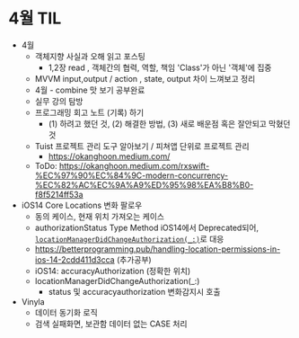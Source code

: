 # 4월 TIL

* 4월
  * 객체지향 사실과 오해 읽고 포스팅
    * 1,2장 read , 객체간의 협력, 역할, 책임 'Class'가 아닌 '객체'에 집중
  * MVVM input,output / action , state, output 차이 느껴보고 정리
  * 4월 - combine 맛 보기 공부완료
  * 실무 강의 탐방
  * 프로그래밍 회고 노트 (기록) 하기
    * (1) 하려고 했던 것, (2) 해결한 방법, (3) 새로 배운점 혹은 잘안되고 막혔던 것
  * Tuist 프로젝트 관리 도구 알아보기 / 피쳐앱 단위로 프로젝트 관리
    * https://okanghoon.medium.com/
  * ToDo: https://okanghoon.medium.com/rxswift-%EC%97%90%EC%84%9C-modern-concurrency-%EC%82%AC%EC%9A%A9%ED%95%98%EA%B8%B0-f8f5214ff53a
* iOS14 Core Locations 변화 팔로우
  * 동의 케이스, 현재 위치 가져오는 케이스
  * authorizationStatus Type Method iOS14에서 Deprecated되어,  [`locationManagerDidChangeAuthorization(_:)`](https://developer.apple.com/documentation/corelocation/cllocationmanagerdelegate/3563956-locationmanagerdidchangeauthoriz)로 대응
  * https://betterprogramming.pub/handling-location-permissions-in-ios-14-2cdd411d3cca (추가공부)
  * iOS14: accuracyAuthorization (정확한 위치)
  * locationManagerDidChangeAuthorization(_:)
    * status 및 accuracyauthorization 변화감지시 호출
* Vinyla
  * 데이터 동기화 로직
  * 검색 실패화면, 보관함 데이터 없는 CASE 처리

